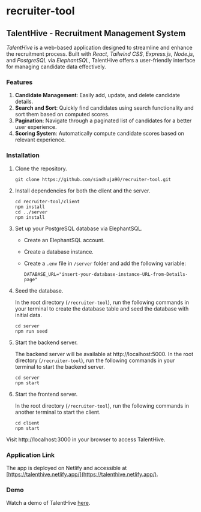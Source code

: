 # recruiter-tool

## TalentHive - Recruitment Management System

_TalentHive_ is a web-based application designed to streamline and enhance the recruitment process. Built with _React_, _Tailwind CSS_, _Express.js_, _Node.js_, and _PostgreSQL_ via _ElephantSQL_, TalentHive offers a user-friendly interface for managing candidate data effectively.

### Features
1. **Candidate Management**: Easily add, update, and delete candidate details.
2. **Search and Sort**: Quickly find candidates using search functionality and sort them based on computed scores.
3. **Pagination**: Navigate through a paginated list of candidates for a better user experience.
4. **Scoring System**: Automatically compute candidate scores based on relevant experience.

### Installation
1. Clone the repository.
   ```
   git clone https://github.com/sindhuja90/recruiter-tool.git
   ```

3. Install dependencies for both the client and the server.
   ```
   cd recruiter-tool/client
   npm install
   cd ../server
   npm install
   ```

5. Set up your PostgreSQL database via ElephantSQL.
   - Create an ElephantSQL account.
   - Create a database instance.
   - Create a `.env` file in `/server` folder and add the following variable:
     
     ```
     DATABASE_URL="insert-your-database-instance-URL-from-Details-page"
     ```

6. Seed the database.
   
   In the root directory (`/recruiter-tool`), run the following commands in your terminal to create the database table and seed the database with initial data.
   ```
   cd server
   npm run seed
   ```

8. Start the backend server.

   The backend server will be available at http://localhost:5000.
   In the root directory (`/recruiter-tool`), run the following commands in your terminal to start the backend server.
   ```
   cd server
   npm start
   ```

10. Start the frontend server.

    In the root directory (`/recruiter-tool`), run the following commands in another terminal to start the client.
    ```
    cd client
    npm start
    ```

Visit http://localhost:3000 in your browser to access TalentHive.

### Application Link
The app is deployed on Netlify and accessible at [https://talenthive.netlify.app/](https://talenthive.netlify.app/).

### Demo
Watch a demo of TalentHive [here](https://example.com/).
